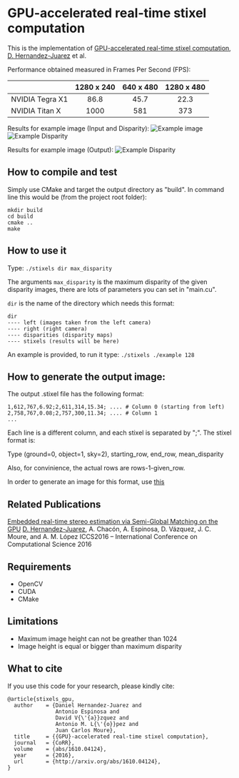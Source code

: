 # GPU-accelerated real-time stixel computation

This is the implementation of [GPU-accelerated real-time stixel computation](https://arxiv.org/abs/1610.04124), [D. Hernandez-Juarez](http://www.cvc.uab.es/people/dhernandez/) et al.

Performance obtained measured in Frames Per Second (FPS):

|                 | 1280 x 240    |   640 x 480   |   1280 x 480    |
| -------------   |:-------------:|:-------------:|:---------------:|
| NVIDIA Tegra X1 | 86.8          |    45.7       |     22.3        |
| NVIDIA Titan X  | 1000          |     581       |     373         |

Results for example image (Input and Disparity):
![Example image](https://raw.githubusercontent.com/dhernandez0/stixels/master/example/left/ap_000_29-02-2016_09-00-09_000002.png "Example image")
![Example Disparity](https://raw.githubusercontent.com/dhernandez0/stixels/master/example/disparities/ap_000_29-02-2016_09-00-09_000002.png "Example disparity")

Results for example image (Output):
![Example Disparity](https://raw.githubusercontent.com/dhernandez0/stixels/master/example/stixelsim/ap_000_29-02-2016_09-00-09_000002.png "Example output")

## How to compile and test

Simply use CMake and target the output directory as "build". In command line this would be (from the project root folder):

```
mkdir build
cd build
cmake ..
make
```

## How to use it

Type: `./stixels dir max_disparity`

The arguments `max_disparity` is the maximum disparity of the given disparity images, there are lots of parameters you can set in "main.cu".

`dir` is the name of the directory which needs this format:

```
dir
---- left (images taken from the left camera)
---- right (right camera)
---- disparities (disparity maps)
---- stixels (results will be here)
```

An example is provided, to run it type: `./stixels ./example 128`

## How to generate the output image:

The output .stixel file has the following format:

```
1,612,767,6.92;2,611,314,15.34; .... # Column 0 (starting from left)
2,758,767,0.08;2,757,300,11.34; .... # Column 1
...
```

Each line is a different column, and each stixel is separated by ";". The stixel format is:

Type (ground=0, object=1, sky=2), starting_row, end_row, mean_disparity

Also, for convinience, the actual rows are rows-1-given_row.

In order to generate an image for this format, use [this](https://github.com/dhernandez0/show_stixels/)

## Related Publications

[Embedded real-time stereo estimation via Semi-Global Matching on the GPU](http://www.sciencedirect.com/science/article/pii/S1877050916306561)
[D. Hernandez-Juarez](http://www.cvc.uab.es/people/dhernandez/), A. Chacón, A. Espinosa, D. Vázquez, J. C. Moure, and A. M. López
ICCS2016 – International Conference on Computational Science 2016

## Requirements

- OpenCV
- CUDA
- CMake

## Limitations

- Maximum image height can not be greather than 1024
- Image height is equal or bigger than maximum disparity

## What to cite

If you use this code for your research, please kindly cite:

```
@article{stixels_gpu,
  author    = {Daniel Hernandez-Juarez and
               Antonio Espinosa and
               David V{\'{a}}zquez and
               Antonio M. L{\'{o}}pez and
               Juan Carlos Moure},
  title     = {{GPU}-accelerated real-time stixel computation},
  journal   = {CoRR},
  volume    = {abs/1610.04124},
  year      = {2016},
  url       = {http://arxiv.org/abs/1610.04124},
}

```

